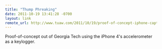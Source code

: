 ```yaml
--- 
title: "Thump Phreaking"
date: 2011-10-19 13:41:28 -0700
layout: link
remote_url: http://www.tuaw.com/2011/10/19/proof-of-concept-iphone-captures-keystrokes-via-thump-phreakin/
---
```

Proof-of-concept out of Georgia Tech using the iPhone 4's accelerometer as a keylogger.
